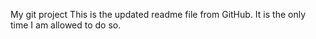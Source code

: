 My git project
This is the updated readme file from GitHub. It is the only time I am allowed to do so.
